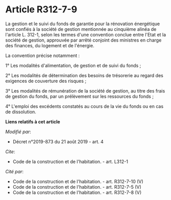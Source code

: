 # Article R312-7-9

La gestion et le suivi du fonds de garantie pour la rénovation énergétique sont confiés à la société de gestion mentionnée au
cinquième alinéa de l'article L. 312-1, selon les termes d'une convention conclue entre l'Etat et la société de gestion,
approuvée par arrêté conjoint des ministres en charge des finances, du logement et de l'énergie. 

La convention précise notamment : 

1° Les modalités d'alimentation, de gestion et de suivi du fonds ; 

2° Les modalités de détermination des besoins de trésorerie au regard des exigences de couverture des risques ; 

3° Les modalités de rémunération de la société de gestion, au titre des frais de gestion du fonds, par un prélèvement sur les
ressources du fonds ; 

4° L'emploi des excédents constatés au cours de la vie du fonds ou en cas de dissolution.

**Liens relatifs à cet article**

_Modifié par_:

  - Décret n°2019-873 du 21 août 2019 - art. 4

_Cite_:

  - Code de la construction et de l'habitation. - art. L312-1

_Cité par_:

  - Code de la construction et de l'habitation. - art. R312-7-10 (V)
  - Code de la construction et de l'habitation. - art. R312-7-5 (V)
  - Code de la construction et de l'habitation. - art. R312-7-8 (V)
